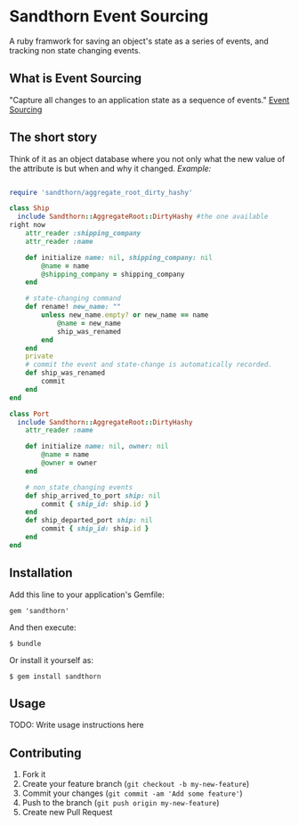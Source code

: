 # Sandthorn Event Sourcing
A ruby framwork for saving an object's state as a series of events, and tracking non state changing events.

## What is Event Sourcing

"Capture all changes to an application state as a sequence of events."
[Event Sourcing](http://martinfowler.com/eaaDev/EventSourcing.html)

## The short story

Think of it as an object database where you not only what the new value of the attribute is but when and why it changed.
_Example:_

```ruby

require 'sandthorn/aggregate_root_dirty_hashy'

class Ship
  include Sandthorn::AggregateRoot::DirtyHashy #the one available
right now
	attr_reader :shipping_company
	attr_reader :name

	def initialize name: nil, shipping_company: nil
		@name = name
		@shipping_company = shipping_company
	end

	# state-changing command
	def rename! new_name: ""
		unless new_name.empty? or new_name == name
			@name = new_name
			ship_was_renamed
		end
	end
	private
	# commit the event and state-change is automatically recorded.
	def ship_was_renamed
		commit
	end
end

class Port
  include Sandthorn::AggregateRoot::DirtyHashy
	attr_reader :name

	def initialize name: nil, owner: nil
		@name = name
		@owner = owner
	end

	# non_state_changing events
	def ship_arrived_to_port ship: nil
		commit { ship_id: ship.id }
	end
	def ship_departed_port ship: nil
		commit { ship_id: ship.id }
	end
end
```

## Installation

Add this line to your application's Gemfile:

    gem 'sandthorn'

And then execute:

    $ bundle

Or install it yourself as:

    $ gem install sandthorn

## Usage

TODO: Write usage instructions here

## Contributing

1. Fork it
2. Create your feature branch (`git checkout -b my-new-feature`)
3. Commit your changes (`git commit -am 'Add some feature'`)
4. Push to the branch (`git push origin my-new-feature`)
5. Create new Pull Request

